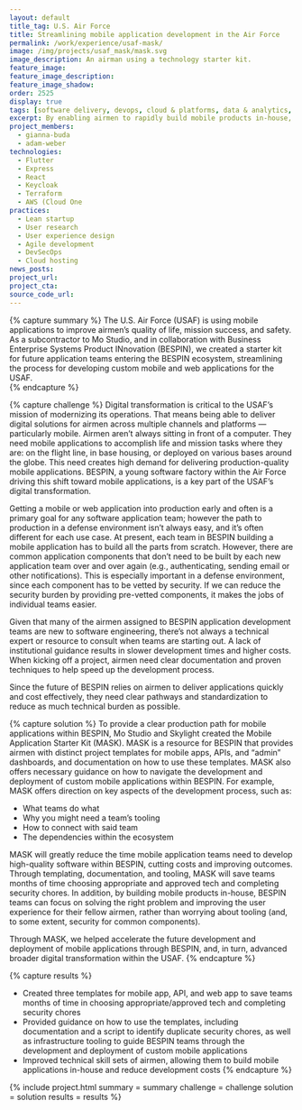 ```yaml
---
layout: default
title_tag: U.S. Air Force
title: Streamlining mobile application development in the Air Force
permalink: /work/experience/usaf-mask/
image: /img/projects/usaf_mask/mask.svg
image_description: An airman using a technology starter kit.
feature_image:
feature_image_description:
feature_image_shadow:
order: 2525
display: true
tags: [software delivery, devops, cloud & platforms, data & analytics, apis, security & privacy, defense, air force, adam weber, gianna buda]
excerpt: By enabling airmen to rapidly build mobile products in-house, the USAF can accelerate the delivery of mission value, reduce application development costs, and grow the skill sets of its force.
project_members:
  - gianna-buda
  - adam-weber
technologies:
  - Flutter
  - Express
  - React
  - Keycloak
  - Terraform
  - AWS (Cloud One
practices:
  - Lean startup
  - User research
  - User experience design
  - Agile development
  - DevSecOps
  - Cloud hosting
news_posts:
project_url:
project_cta:
source_code_url:
---
```


{% capture summary %}
The U.S. Air Force (USAF) is using mobile applications to improve airmen’s quality of life, mission success, and safety. 
As a subcontractor to Mo Studio, and in collaboration with Business Enterprise Systems Product INnovation (BESPIN), 
we created a starter kit for future application teams entering the BESPIN ecosystem, 
streamlining the process for developing custom mobile and web applications for the USAF.  
{% endcapture %}

{% capture challenge %}
Digital transformation is critical to the USAF’s mission of modernizing its operations. 
That means being able to deliver digital solutions for airmen across multiple channels and platforms — particularly mobile. 
Airmen aren’t always sitting in front of a computer. They need mobile applications to accomplish life and mission tasks where they are: 
on the flight line, in base housing, or deployed on various bases around the globe. This need creates high demand for delivering production-quality mobile applications. 
BESPIN, a young software factory within the Air Force driving this shift toward mobile applications, is a key part of the USAF’s digital transformation. 

Getting a mobile or web application into production early and often is a primary goal for any software application team; 
however the path to production in a defense environment isn’t always easy, and it’s often different for each use case. 
At present, each team in BESPIN building a mobile application has to build all the parts from scratch. 
However, there are common application components that don’t need to be built by each new application team over and over again 
(e.g., authenticating, sending email or other notifications). This is especially important in a defense environment, 
since each component has to be vetted by security. If we can reduce the security burden by providing pre-vetted components, 
it makes the jobs of individual teams easier. 

Given that many of the airmen assigned to BESPIN application development teams are new to software engineering, 
there’s not always a technical expert or resource to consult when teams are starting out. 
A lack of institutional guidance results in slower development times and higher costs. 
When kicking off a project, airmen need clear documentation and proven techniques to help speed up the development process.

Since the future of BESPIN relies on airmen to deliver applications quickly and cost effectively, 
they need clear pathways and standardization to reduce as much technical burden as possible.

{% capture solution %}
To provide a clear production path for mobile applications within BESPIN, 
Mo Studio and Skylight created the Mobile Application Starter Kit (MASK). 
MASK is a resource for BESPIN that provides airmen with distinct project templates for 
mobile apps, APIs, and “admin” dashboards, and documentation on how to use these templates. 
MASK also offers necessary guidance on how to navigate the development and deployment of custom mobile applications within BESPIN. 
For example, MASK offers direction on key aspects of the development process, such as:

  - What teams do what 
  - Why you might need a team’s tooling 
  - How to connect with said team
  - The dependencies within the ecosystem

MASK will greatly reduce the time mobile application teams need to develop high-quality software within BESPIN, cutting costs and improving outcomes. 
Through templating, documentation, and tooling, MASK will save teams months of time choosing appropriate and approved tech and completing security chores. 
In addition, by building mobile products in-house, BESPIN teams can focus on solving the right problem and improving 
the user experience for their fellow airmen, rather than worrying about tooling (and, to some extent, security for common components).  

Through MASK, we helped accelerate the future development and deployment of mobile applications through BESPIN, and, in turn, 
advanced broader digital transformation within the USAF.
{% endcapture %}

{% capture results %}
- Created three templates for mobile app, API, and web app to save teams months of time in choosing appropriate/approved tech and completing security chores 
- Provided guidance on how to use the templates, including documentation and a script to identify duplicate security chores, as well as infrastructure tooling to guide BESPIN teams through the development and deployment of custom mobile applications
- Improved technical skill sets of airmen, allowing them to build mobile applications in-house and reduce development costs
{% endcapture %}

{% include project.html
  summary = summary
  challenge = challenge
  solution = solution
  results = results
%}
